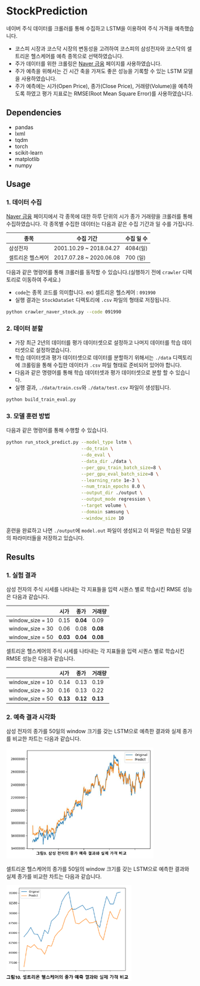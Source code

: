 # StockPrediction
네이버 주식 데이터를 크롤러를 통해 수집하고 LSTM을 이용하여 주식 가격을 예측했습니다.

* 코스피 시장과 코스닥 시장의 변동성을 고려하여 코스피의 삼성전자와 코스닥의 셀트리온 헬스케어를 예측 종목으로 선택하였습니다.
* 주가 데이터를 위한 크롤링은 [Naver 금융](https://finance.naver.com/) 페이지를 사용하였습니다.
* 주가 예측을 위해서는 긴 시간 축을 가져도 좋은 성능을 기록할 수 있는 LSTM 모델을 사용하였습니다.
* 주가 예측에는 시가(Open Price), 종가(Close Price), 거래량(Volume)을 예측하도록 하였고 평가 지표로는 RMSE(Root Mean Square Error)를 사용하였습니다.

## Dependencies
* pandas
* lxml
* tqdm
* torch
* scikit-learn
* matplotlib
* numpy

## Usage

### 1. 데이터 수집
[Naver 금융](https://finance.naver.com/) 페이지에서 각 종목에 대한 하루 단위의 시가 종가 거래량을 크롤러를 통해 수집하였습니다. 각 종목별 수집한 데이터는 다음과 같은 수집 기간과 일 수를 가집니다.

| 종목                | 수집 기간                  | 수집 일 수    |
| ------------------ | ------------------------ | ------------ |
| 삼성전자             | 2001.10.29 ~ 2018.04.27 | 4084(일)      |
| 셀트리온 헬스케어     | 2017.07.28 ~ 2020.06.08  | 700 (일)     |
    
다음과 같은 명령어를 통해 크롤러를 동작할 수 있습니다.(실행하기 전에 `crawler` 디렉토리로 이동하여 주세요.)
* `code`는 종목 코드를 의미합니다. ex) 셀트리온 헬스케어 : `091990`
* 실행 결과는 `StockDataSet` 디렉토리에 `.csv` 파일의 형태로 저장됩니다.
```bash
python crawler_naver_stock.py --code 091990
```

### 2. 데이터 분할
* 가장 최근 2년의 데이터를 평가 데이터셋으로 설정하고 나머지 데이터를 학습 데이터셋으로 설정하였습니다.
* 학습 데이터셋과 평가 데이터셋으로 데이터를 분할하기 위해서는 `./data` 디렉토리에 크롤링을 통해 수집한 데이터가 `.csv` 파일 형태로 준비되어 있어야 합니다.
* 다음과 같은 명령어를 통해 학습 데이터셋과 평가 데이터셋으로 분할 할 수 있습니다.
* 실행 결과, `./data/train.csv`와 `./data/test.csv` 파일이 생성됩니다.
```bash
python build_train_eval.py
```

### 3. 모델 훈련 방법
다음과 같은 명령어를 통해 수행할 수 있습니다.

```bash
python run_stock_predict.py --model_type lstm \
                            --do_train \
                            --do_eval \
                            --data_dir ./data \
                            --per_gpu_train_batch_size=8 \
                            --per_gpu_eval_batch_size=8 \
                            --learning_rate 1e-3 \
                            --num_train_epochs 8.0 \
                            --output_dir ./output \
                            --output_mode regression \
                            --target volume \
                            --domain samsung \
                            --window_size 10
```

훈련을 완료하고 나면 `./output`에 `model.out` 파일이 생성되고 이 파일은 학습된 모델의 파라미터들을 저장하고 있습니다.

## Results

### 1. 실험 결과

삼성 전자의 주식 시세를 나타내는 각 지표들을 입력 시퀀스 별로 학습시킨 RMSE 성능은 다음과 같습니다.

|                    | 시가  | 종가   | 거래량 |
| ------------------ | ---- | ----- | ----- |
| window_size = 10   | 0.15 | **0.04**  | 0.09  |
| window_size = 30   | 0.06 | 0.08  | **0.08**  |
| window_size = 50   | **0.03** | **0.04**  | **0.08**  |

셀트리온 헬스케어의 주식 시세를 나타내는 각 지표들을 입력 시퀀스 별로 학습시킨 RMSE 성능은 다음과 같습니다.

|                    | 시가  | 종가   | 거래량 |
| ------------------ | ---- | ----- | ----- |
| window_size = 10   | 0.14 | 0.13  | 0.19  |
| window_size = 30   | 0.16 | 0.13  | 0.22  |
| window_size = 50   | **0.13** | **0.12**  | **0.13**  |

### 2. 예측 결과 시각화

삼성 전자의 종가를 50일의 window 크기를 갖는 LSTM으로 예측한 결과와 실제 종가를 비교한 차트는 다음과 같습니다.

![samsung-plot](figs/samsung-plot.PNG)

셀트리온 헬스케어의 종가를 50일의 window 크기를 갖는 LSTM으로 예측한 결과와 실제 종가를 비교한 차트는 다음과 같습니다.

![seltrion-plot](figs/seltrion-plot.PNG)
